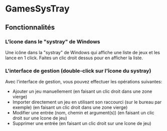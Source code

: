 # GamesSysTray
## Fonctionnalités

### L'îcone dans le "systray" de Windows
Une icône dans la "systray" de Windows qui affiche une liste de jeux et les lance en 1 click. Faites un clic droit dessus pour en afficher la liste.

### L'interface de gestion (double-click sur l'îcone du systray)
Avec l'interface de gestion, vous pouvez effectuer les opérations suivantes:
* Ajouter un jeu manuellement (en faisant un clic droit dans une zone vierge)
* Importer directement un jeu en utilisant son raccourci (sur le bureau par exemple) (en faisant un clic droit dans une zone vierge)
* Modifier une entrée (nom, chemin et argument(s)) (en faisant un clic droit sur une îcone de jeu)
* Supprimer une entrée (en faisant un clic droit sur une îcone de jeu)
